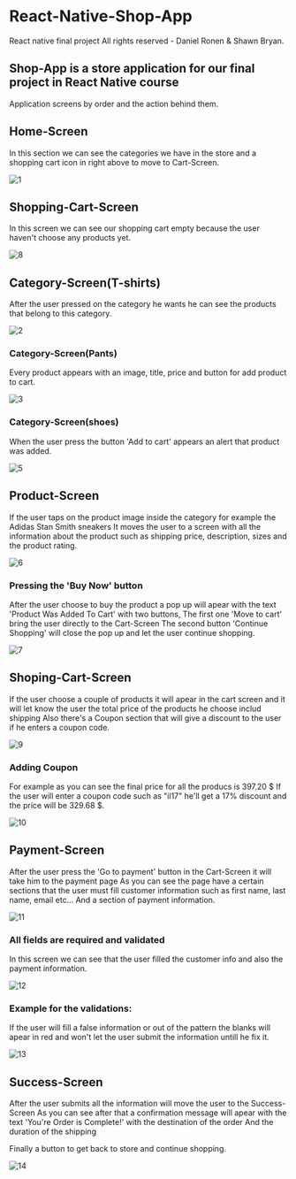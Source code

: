 # React-Native-Shop-App

React native final project
All rights reserved - Daniel Ronen & Shawn Bryan.

## Shop-App is a store application for our final project in React Native course

Application screens by order and the action behind them.

## Home-Screen

In this section we can see the categories we have in the store
and a shopping cart icon in right above to move to Cart-Screen.

![1](AppScreens/1.jpeg)

## Shopping-Cart-Screen

In this screen we can see our shopping cart empty because the user haven't choose any products yet.

![8](AppScreens/8.jpeg)

## Category-Screen(T-shirts)

After the user pressed on the category he wants he can see the products that belong to this category.

![2](AppScreens/2.jpeg)

### Category-Screen(Pants)

Every product appears with an image, title, price and button for add product to cart.

![3](AppScreens/3.jpeg)

### Category-Screen(shoes)

When the user press the button 'Add to cart' appears an alert that product was added.

![5](AppScreens/5.jpeg)

## Product-Screen

If the user taps on the product image inside the category for example the Adidas Stan Smith sneakers
It moves the user to a screen with all the information about the product such as shipping price, description, sizes and the product rating.

![6](AppScreens/6.jpeg)

### Pressing the 'Buy Now' button

After the user choose to buy the product a pop up will apear with the text 'Product Was Added To Cart' with two buttons,
The first one 'Move to cart' bring the user directly to the Cart-Screen
The second button 'Continue Shopping' will close the pop up and let the user continue shopping.

![7](AppScreens/7.jpeg)

## Shoping-Cart-Screen

If the user choose a couple of products it will apear in the cart screen and it will let know the user the total price of the products he choose includ shipping
Also there's a Coupon section that will give a discount to the user if he enters a coupon code.

![9](AppScreens/9.jpeg)

### Adding Coupon

For example as you can see the final price for all the producs is 397.20 \$
If the user will enter a coupon code such as "il17" he'll get a 17% discount and the price will be 329.68 $.

![10](AppScreens/10.jpeg)

## Payment-Screen

After the user press the 'Go to payment' button in the Cart-Screen it will take him to the payment page
As you can see the page have a certain sections that the user must fill customer information such as first name, last name, email etc...
And a section of payment information.

![11](AppScreens/11.jpeg)

### All fields are required and validated

In this screen we can see that the user filled the customer info and also the payment information.

![12](AppScreens/12.jpeg)

### Example for the validations:

If the user will fill a false information or out of the pattern the blanks will apear in red and won't let the user submit the information untill he fix it.

![13](AppScreens/13.jpeg)

## Success-Screen

After the user submits all the information will move the user to the Success-Screen
As you can see after that a confirmation message will apear with the text 'You're Order is Complete!' with the destination of the order
And the duration of the shipping

Finally a button to get back to store and continue shopping.

![14](AppScreens/14.jpeg)
